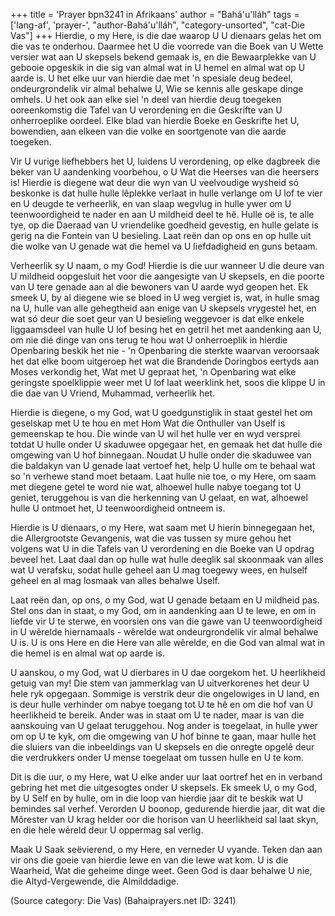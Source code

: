 +++
title = 'Prayer bpn3241 in Afrikaans'
author = "Bahá'u'lláh"
tags = ['lang-af', 'prayer-', "author-Bahá'u'lláh", "category-unsorted", "cat-Die Vas"]
+++
Hierdie, o my Here, is die dae waarop U U dienaars gelas het om die vas te onderhou. Daarmee het U die voorrede van die Boek van U Wette versier wat aan U skepsels bekend gemaak is, en die Bewaarplekke van U gebooie opgeskik in die sig van almal wat in U hemel en almal wat op U aarde is. U het elke uur van hierdie dae met 'n spesiale deug bedeel, ondeurgrondelik vir almal behalwe U, Wie se kennis alle geskape dinge omhels. U het ook aan elke siel 'n deel van hierdie deug toegeken ooreenkomstig die Tafel van U verordening en die Geskrifte van U onherroeplike oordeel. Elke blad van hierdie Boeke en Geskrifte het U, bowendien, aan elkeen van die volke en soortgenote van die aarde toegeken.

Vir U vurige liefhebbers het U, luidens U verordening, op elke dagbreek die beker van U aandenking voorbehou, o U Wat die Heerses van die heersers is! Hierdie is diegene wat deur die wyn van U veelvoudige wysheid só beskonke is dat hulle hulle lêplekke verlaat in hulle verlange om U lof te vier en U deugde te verheerlik, en van slaap wegvlug in hulle ywer om U teenwoordigheid te nader en aan U mildheid deel te hê. Hulle oë is, te alle tye, op die Daeraad van U vriendelike goedheid gevestig, en hulle gelate is gerig na die Fontein van U besieling. Laat reën dan op ons en op hulle uit die wolke van U genade wat die hemel va U liefdadigheid en guns betaam.

Verheerlik sy U naam, o my God! Hierdie is die uur wanneer U die deure van U mildheid oopgesluit het voor die aangesigte van U skepsels, en die poorte van U tere genade aan al die bewoners van U aarde wyd geopen het. Ek smeek U, by al diegene wie se bloed in U weg vergiet is, wat, in hulle smag na U, hulle van alle gehegtheid aan enige van U skepsels vrygestel het, en wat só deur die soet geur van U besieling weggevoer is dat elke enkele liggaamsdeel van hulle U lof besing het en getril het met aandenking aan U, om nie dié dinge van ons terug te hou wat U onherroeplik in hierdie Openbaring beskik het nie - 'n Openbaring die sterkte waarvan veroorsaak het dat elke boom uitgeroep het wat die Brandende Doringbos eertyds aan Moses verkondig het, Wat met U gepraat het, 'n Openbaring wat elke geringste spoelklippie weer met U lof laat weerklink het, soos die klippe U in die dae van U Vriend, Muhammad, verheerlik het.

Hierdie is diegene, o my God, wat U goedgunstiglik in staat gestel het om geselskap met U te hou en met Hom Wat die Onthuller van Uself is gemeenskap te hou. Die winde van U wil het hulle ver en wyd versprei totdat U hulle onder U skaduwee opgegaar het, en gemaak het dat hulle die omgewing van U hof binnegaan. Noudat U hulle onder die skaduwee van die baldakyn van U genade laat vertoef het, help U hulle om te behaal wat so 'n verhewe stand moet betaam. Laat hulle nie toe, o my Here, om saam met diegene getel te word nie wat, alhoewel hulle nabye toegang tot U geniet, teruggehou is van die herkenning van U gelaat, en wat, alhoewel hulle U ontmoet het, U teenwoordigheid ontneem is.

Hierdie is U dienaars, o my Here, wat saam met U hierin binnegegaan het, die Allergrootste Gevangenis, wat die vas tussen sy mure gehou het volgens wat U in die Tafels van U verordening en die Boeke van U opdrag beveel het. Laat daal dan op hulle wat hulle deeglik sal skoonmaak van alles wat U verafsku, sodat hulle geheel aan U mag toegewy wees, en hulself geheel en al mag losmaak van alles behalwe Uself.

Laat reën dan, op ons, o my God, wat U genade betaam en U mildheid pas. Stel ons dan in staat, o my God, om in aandenking aan U te lewe, en om in liefde vir U te sterwe, en voorsien ons van die gawe van U teenwoordigheid in U wêrelde hiernamaals - wêrelde wat ondeurgrondelik vir almal behalwe U is. U is ons Here en die Here van alle wêrelde, en die God van almal wat in die hemel is en almal wat op aarde is.

U aanskou, o my God, wat U dierbares in U dae oorgekom het. U heerlikheid getuig van my! Die stem van jammerklag van U uitverkorenes het deur U hele ryk opgegaan. Sommige is verstrik deur die ongelowiges in U land, en is deur hulle verhinder om nabye toegang tot U te hê en om die hof van U heerlikheid te bereik. Ander was in staat om U te nader, maar is van die aanskouing van U gelaat teruggehou. Nog ander is toegelaat, in hulle ywer om op U te kyk, om die omgewing van U hof binne te gaan, maar hulle het die sluiers van die inbeeldings van U skepsels en die onregte opgelê deur die verdrukkers onder U mense toegelaat om tussen hulle en U te kom.

Dit is die uur, o my Here, wat U elke ander uur laat oortref het en in verband gebring het met die uitgesogtes onder U skepsels. Ek smeek U, o my God, by U Self en by hulle, om in die loop van hierdie jaar dit te beskik wat U bemindes sal verhef. Verorden U boonop, gedurende hierdie jaar, dit wat die Môrester van U krag helder oor die horison van U heerlikheid sal laat skyn, en die hele wêreld deur U oppermag sal verlig.

Maak U Saak seëvierend, o my Here, en verneder U vyande. Teken dan aan vir ons die goeie van hierdie lewe en van die lewe wat kom. U is die Waarheid, Wat die geheime dinge weet. Geen God is daar behalwe U nie, die Altyd-Vergewende, die Almilddadige.

(Source category: Die Vas)
(Bahaiprayers.net ID: 3241)
